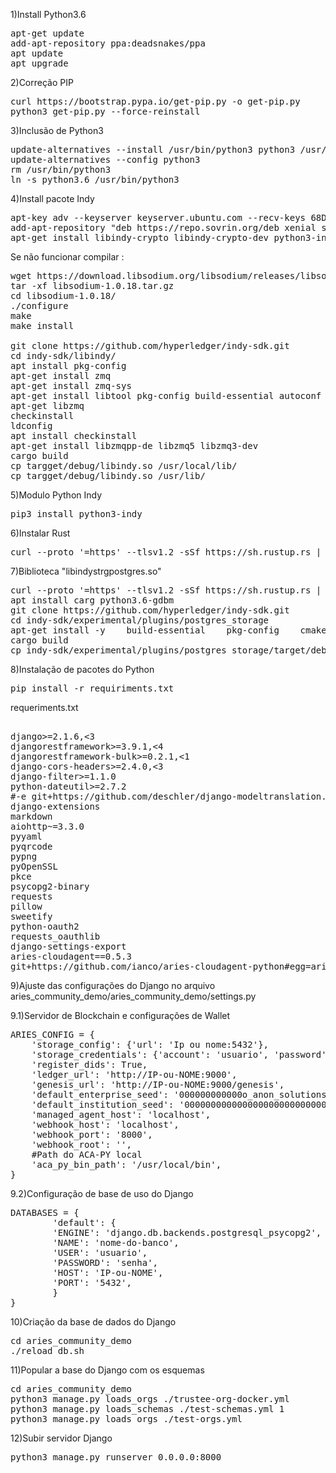 
1)Install Python3.6
<pre>
apt-get update
add-apt-repository ppa:deadsnakes/ppa
apt update
apt upgrade
</pre>

2)Correção PIP
<pre>
curl https://bootstrap.pypa.io/get-pip.py -o get-pip.py
python3 get-pip.py --force-reinstall
</pre>

3)Inclusão de Python3 
<pre>
update-alternatives --install /usr/bin/python3 python3 /usr/bin/python3.6
update-alternatives --config python3
rm /usr/bin/python3
ln -s python3.6 /usr/bin/python3
</pre>

4)Install pacote Indy
<pre>
apt-key adv --keyserver keyserver.ubuntu.com --recv-keys 68DB5E88
add-apt-repository "deb https://repo.sovrin.org/deb xenial stable
apt-get install libindy-crypto libindy-crypto-dev python3-indy-crypto indy-plenum indy-node indy-anoncreds
</pre>

Se não funcionar compilar : 
<pre>
wget https://download.libsodium.org/libsodium/releases/libsodium-1.0.18.tar.gz
tar -xf libsodium-1.0.18.tar.gz 
cd libsodium-1.0.18/
./configure
make
make install

git clone https://github.com/hyperledger/indy-sdk.git
cd indy-sdk/libindy/
apt install pkg-config
apt-get install zmq
apt-get install zmq-sys
apt-get install libtool pkg-config build-essential autoconf automake uuid-dev
apt-get libzmq
checkinstall
ldconfig
apt install checkinstall
apt-get install libzmqpp-de libzmq5 libzmq3-dev 
cargo build
cp targget/debug/libindy.so /usr/local/lib/
cp targget/debug/libindy.so /usr/lib/
</pre>

5)Modulo Python Indy
<pre>
pip3 install python3-indy
</pre>

6)Instalar Rust
<pre>
curl --proto '=https' --tlsv1.2 -sSf https://sh.rustup.rs | sh
</pre>

7)Biblioteca "libindystrgpostgres.so"
<pre>
curl --proto '=https' --tlsv1.2 -sSf https://sh.rustup.rs | sh
apt install carg python3.6-gdbm
git clone https://github.com/hyperledger/indy-sdk.git
cd indy-sdk/experimental/plugins/postgres_storage
apt-get install -y    build-essential    pkg-config    cmake    libssl-dev    libsqlite3-dev    libzmq3-dev    libncursesw5-dev
cargo build
cp indy-sdk/experimental/plugins/postgres_storage/target/debug/libindystrgpostgres.so /usr/local/lib/python3.6/dist-packages/
</pre>

8)Instalação de pacotes do Python
<pre>
pip install -r requiriments.txt
</pre>
requeriments.txt 
<pre>

django>=2.1.6,<3
djangorestframework>=3.9.1,<4
djangorestframework-bulk>=0.2.1,<1
django-cors-headers>=2.4.0,<3
django-filter>=1.1.0
python-dateutil>=2.7.2
#-e git+https://github.com/deschler/django-modeltranslation.git#egg=django-modeltranslation
django-extensions
markdown
aiohttp~=3.3.0
pyyaml
pyqrcode
pypng
pyOpenSSL
pkce
psycopg2-binary
requests
pillow
sweetify
python-oauth2
requests_oauthlib
django-settings-export
aries-cloudagent==0.5.3
git+https://github.com/ianco/aries-cloudagent-python#egg=aries-cloudagent
</pre>

9)Ajuste das configurações do Django  no arquivo aries_community_demo/aries_community_demo/settings.py

9.1)Servidor de Blockchain e configurações de Wallet
<pre>
ARIES_CONFIG = {
    'storage_config': {'url': 'Ip ou nome:5432'},
    'storage_credentials': {'account': 'usuario', 'password': 'senha', 'admin_account': 'usuario', 'admin_password': 'senha'},
    'register_dids': True,
    'ledger_url': 'http://IP-ou-NOME:9000',
    'genesis_url': 'http://IP-ou-NOME:9000/genesis',
    'default_enterprise_seed': '000000000000o_anon_solutions_inc',
    'default_institution_seed': '00000000000000000000000000000000',
    'managed_agent_host': 'localhost',
    'webhook_host': 'localhost',
    'webhook_port': '8000',
    'webhook_root': '',
    #Path do ACA-PY local
    'aca_py_bin_path': '/usr/local/bin',
}
</pre>

9.2)Configuração de base de uso do Django
<pre>
DATABASES = {
        'default': {
        'ENGINE': 'django.db.backends.postgresql_psycopg2',
        'NAME': 'nome-do-banco',
        'USER': 'usuario',
        'PASSWORD': 'senha',
        'HOST': 'IP-ou-NOME',
        'PORT': '5432',
        }
}
</pre>


10)Criação da base de dados do Django
<pre>
cd aries_community_demo
./reload_db.sh
</pre>

11)Popular a base do Django com os esquemas 
<pre>
cd aries_community_demo
python3 manage.py loads_orgs ./trustee-org-docker.yml
python3 manage.py loads_schemas ./test-schemas.yml 1
python3 manage.py loads_orgs ./test-orgs.yml
</pre>

12)Subir servidor Django
<pre>
python3 manage.py runserver 0.0.0.0:8000
</pre>
